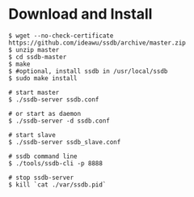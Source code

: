 # Download and Install

	$ wget --no-check-certificate https://github.com/ideawu/ssdb/archive/master.zip
	$ unzip master
	$ cd ssdb-master
	$ make
	$ #optional, install ssdb in /usr/local/ssdb
	$ sudo make install
	
	# start master
	$ ./ssdb-server ssdb.conf
	
	# or start as daemon
	$ ./ssdb-server -d ssdb.conf
	
	# start slave
	$ ./ssdb-server ssdb_slave.conf
	
	# ssdb command line
	$ ./tools/ssdb-cli -p 8888
	
	# stop ssdb-server
	$ kill `cat ./var/ssdb.pid`
